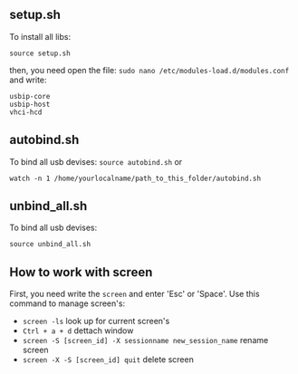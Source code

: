 ## setup.sh
To install all libs:
```
source setup.sh
```
then, you need open the file:
```sudo nano /etc/modules-load.d/modules.conf```
and write:
```
usbip-core
usbip-host
vhci-hcd
```

## autobind.sh
To bind all usb devises:
```source autobind.sh```
or
```
watch -n 1 /home/yourlocalname/path_to_this_folder/autobind.sh
```

## unbind_all.sh
To bind all usb devises:
```
source unbind_all.sh
```

## How to work with screen
First, you need write the `screen` and enter 'Esc' or 'Space'.
Use this command to manage screen's:

- `screen -ls` look up for current screen's
- `Ctrl + a + d` dettach window 
- `screen -S [screen_id] -X sessionname new_session_name` rename screen
- `screen -X -S [screen_id] quit` delete screen

